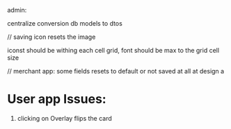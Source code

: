 admin:

centralize conversion db models to dtos


// saving icon resets the image 

iconst should be withing each cell grid, font should be max to the grid cell size

//
 merchant app:
 some fields resets to default or not saved at all at design a

 # User app Issues:

 1. clicking on Overlay flips the card